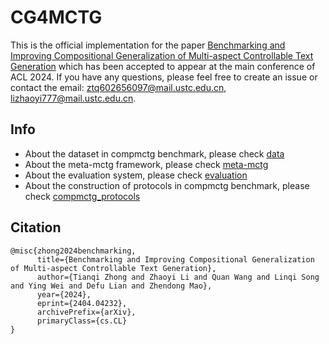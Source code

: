 # CG4MCTG
This is the official implementation for the paper [Benchmarking and Improving Compositional Generalization of Multi-aspect Controllable Text Generation](https://arxiv.org/pdf/2404.04232.pdf) which has been accepted to appear at the main conference of ACL 2024. If you have any questions, please feel free to create an issue or contact the email: ztq602656097@mail.ustc.edu.cn, lizhaoyi777@mail.ustc.edu.cn.

## Info
- About the dataset in compmctg benchmark, please check [data](https://github.com/tqzhong/CG4MCTG/tree/main/data)
- About the meta-mctg framework, please check [meta-mctg](https://github.com/tqzhong/CG4MCTG/tree/main/meta-mctg)
- About the evaluation system, please check [evaluation](https://github.com/tqzhong/CG4MCTG/tree/main/evaluation)
- About the construction of protocols in compmctg benchmark, please check [compmctg_protocols](https://github.com/Zhaoyi-Li21/compmctg_protocols)


## Citation
```
@misc{zhong2024benchmarking,
      title={Benchmarking and Improving Compositional Generalization of Multi-aspect Controllable Text Generation}, 
      author={Tianqi Zhong and Zhaoyi Li and Quan Wang and Linqi Song and Ying Wei and Defu Lian and Zhendong Mao},
      year={2024},
      eprint={2404.04232},
      archivePrefix={arXiv},
      primaryClass={cs.CL}
}
```
